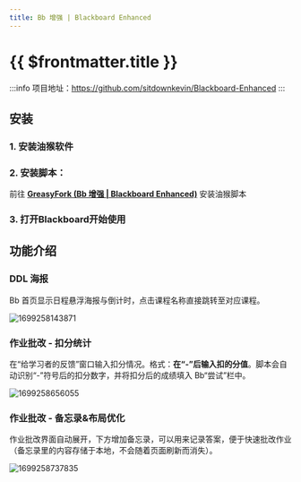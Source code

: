 ```yaml
---
title: Bb 增强 | Blackboard Enhanced
---
```


# {{ $frontmatter.title }}

:::info 
项目地址：https://github.com/sitdownkevin/Blackboard-Enhanced
:::

## 安装

### 1. 安装油猴软件

### 2. 安装脚本：

前往 [**GreasyFork (Bb 增强 | Blackboard Enhanced)**](https://greasyfork.org/zh-CN/scripts/462240-bb%E8%AE%A1%E7%AE%97%E5%88%86%E6%95%B0) 安装油猴脚本

### 3. 打开**Blackboard**开始使用

## 功能介绍

### DDL 海报

Bb 首页显示日程悬浮海报与倒计时，点击课程名称直接跳转至对应课程。

![1699258143871](https://cdn.statically.io/gh/sitdownkevin/ImageHosting@main/1699258143871.gif)

### 作业批改 - 扣分统计

在“给学习者的反馈”窗口输入扣分情况。格式：**在“-”后输入扣的分值**。脚本会自动识别“-”符号后的扣分数字，并将扣分后的成绩填入 Bb“尝试”栏中。

![1699258656055](https://cdn.statically.io/gh/sitdownkevin/ImageHosting@main/1699258656055.gif)

### 作业批改 - 备忘录&布局优化

作业批改界面自动展开，下方增加备忘录，可以用来记录答案，便于快速批改作业（备忘录里的内容存储于本地，不会随着页面刷新而消失）。

![1699258737835](https://cdn.statically.io/gh/sitdownkevin/ImageHosting@main/1699258737835.png)